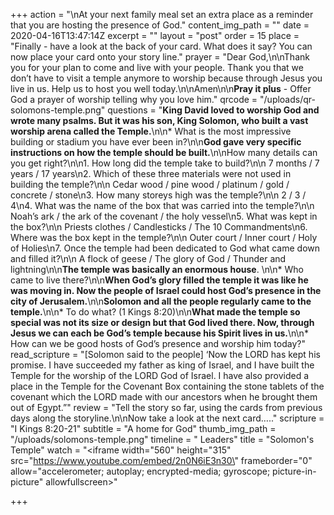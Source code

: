 +++
action = "\nAt your next family meal set an extra place as a reminder that you are hosting the presence of God."
content_img_path = ""
date = 2020-04-16T13:47:14Z
excerpt = ""
layout = "post"
order = 15
place = "Finally - have a look at the back of your card. What does it say? You can now place your card onto your story line."
prayer = "Dear God,\n\nThank you for your plan to come and live with your people. Thank you that we don’t have to visit a temple anymore to worship because through Jesus you live in us. Help us to host you well today.\n\nAmen\n\n**Pray it plus** - Offer God a prayer of worship telling why you love him."
qrcode = "/uploads/qr-solomons-temple.png"
questions = "**King David loved to worship God and wrote many psalms. But it was his son, King Solomon, who built a vast worship arena called the Temple.**\n\n* What is the most impressive building or stadium you have ever been in?\n\n**God gave very specific instructions on how the temple should be built.**\n\nHow many details can you get right?\n\n1. How long did the temple take to build?\n\n   7 months / 7 years / 17 years\n2. Which of these three materials were not used in building the temple?\n\n   Cedar wood / pine wood / platinum / gold / concrete / stone\n3. How many storeys high was the temple?\n\n   2 / 3 / 4\n4. What was the name of the box that was carried into the temple?\n\n   Noah’s ark / the ark of the covenant / the holy vessel\n5. What was kept in the box?\n\n   Priests clothes / Candlesticks / The 10 Commandments\n6. Where was the box kept in the temple?\n\n   Outer court / Inner court / Holy of Holies\n7. Once the temple had been dedicated to God what came down and filled it?\n\n   A flock of geese / The glory of God / Thunder and lightning\n\n**The temple was basically an enormous house**. \n\n* Who came to live there?\n\n**When God’s glory filled the temple it was like he was moving in. Now the people of Israel could host God’s presence in the city of Jerusalem.**\n\n**Solomon and all the people regularly came to the temple.**\n\n* To do what? (1 Kings 8:20)\n\n**What made the temple so special was not its size or design but that God lived there. Now, through Jesus we can each be God’s temple because his Spirit lives in us.**\n\n* How can we be good hosts of God’s presence and worship him today?"
read_scripture = "[Solomon said to the people] ‘Now the LORD has kept his promise. I have succeeded my father as king of Israel, and I have built the Temple for the worship of the LORD God of Israel. I have also provided a place in the Temple for the Covenant Box containing the stone tablets of the covenant which the LORD made with our ancestors when he brought them out of Egypt.”"
review = "Tell the story so far, using the cards from previous days along the storyline.\n\nNow take a look at the next card….."
scripture = "I Kings 8:20-21"
subtitle = "A home for God"
thumb_img_path = "/uploads/solomons-temple.png"
timeline = " Leaders"
title = "Solomon's Temple"
watch = "<iframe width=\"560\" height=\"315\" src=\"https://www.youtube.com/embed/2n0N6iE3n30\" frameborder=\"0\" allow=\"accelerometer; autoplay; encrypted-media; gyroscope; picture-in-picture\" allowfullscreen></iframe>"

+++
